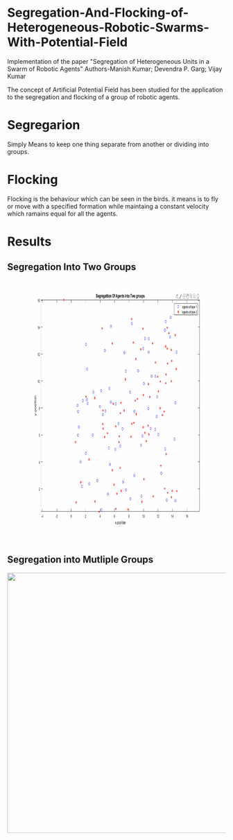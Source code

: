 # Segregation-And-Flocking-of-Heterogeneous-Robotic-Swarms-With-Potential-Field
Implementation of the paper "Segregation of Heterogeneous Units in a Swarm of Robotic Agents" Authors-Manish Kumar; Devendra P. Garg; Vijay Kumar

The concept of Artificial Potential Field has been studied for the application to the segregation and flocking of a group of robotic agents.
# Segregarion
Simply Means to keep one thing separate from another or dividing into groups.
# Flocking 
Flocking is the behaviour which can be seen in the birds. it means is to fly or move with a specified formation while maintaing a constant velocity which ramains equal for all the agents.
# Results
## Segregation Into Two Groups
<img src="images/seg_gif.gif" width="900" height="600">

 ## Segregation into Mutliple Groups
<img src="images/seg_Multi_groups.gif" width="900" height="600">
